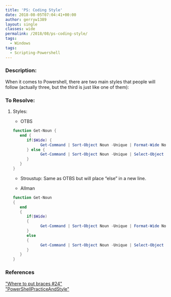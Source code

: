 ```yaml
---
title: 'PS: Coding Style'
date: 2018-08-05T07:04:41+00:00
author: gerryw1389
layout: single
classes: wide
permalink: /2018/08/ps-coding-style/
tags:
  - Windows
tags:
  - Scripting-Powershell
---
```

<!--more-->

### Description:

When it comes to Powershell, there are two main styles that people will follow (actually three, but the third is just like one of them):

### To Resolve:

1. Styles:

   - OTBS

   ```powershell
   function Get-Noun {
      end {
         if($Wide) {
               Get-Command | Sort-Object Noun -Unique | Format-Wide Noun
         } else {
               Get-Command | Sort-Object Noun -Unique | Select-Object -Expand Noun
         }
      }
   }
   ```

   - Stroustup: Same as OTBS but will place &#8220;else&#8221; in a new line.

   - Allman

   ```powershell
   function Get-Noun
   {
      end
      {
         if($Wide)
         {
               Get-Command | Sort-Object Noun -Unique | Format-Wide Noun
         }
         else
         {
               Get-Command | Sort-Object Noun -Unique | Select-Object -Expand Noun
         }
      }
   }
   ```


### References

["Where to put braces #24"](https://github.com/PoshCode/PowerShellPracticeAndStyle/issues/24)  
["PowerShellPracticeAndStyle"](https://github.com/PoshCode/PowerShellPracticeAndStyle/blob/master/Style-Guide/Code-Layout-and-Formatting.md)